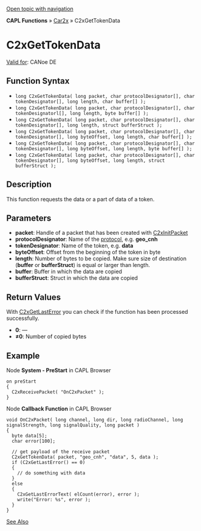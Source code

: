 [Open topic with navigation](../../../../../CANoeDEFamily.htm#Topics/CAPLFunctions/Car2x/Functions/CAPLfunctionC2xGetTokenData.md)

**CAPL Functions** » [Car2x](../CAPLfunctionsCar2xOverview.md) » C2xGetTokenData

# C2xGetTokenData

[Valid for](../../../Shared/FeatureAvailability.md): CANoe DE

## Function Syntax

- `long C2xGetTokenData( long packet, char protocolDesignator[], char tokenDesignator[], long length, char buffer[] );`
- `long C2xGetTokenData( long packet, char protocolDesignator[], char tokenDesignatorl[], long length, byte buffer[] );`
- `long C2xGetTokenData( long packet, char protocolDesignator[], char tokenDesignator[], long length, struct bufferStruct );`
- `long C2xGetTokenData( long packet, char protocolDesignator[], char tokenDesignator[], long byteOffset, long length, char buffer[] );`
- `long C2xGetTokenData( long packet, char protocolDesignator[], char tokenDesignator[], long byteOffset, long length, byte buffer[] );`
- `long C2xGetTokenData( long packet, char protocolDesignator[], char tokenDesignator[], long byteOffset, long length, struct bufferStruct );`

## Description

This function requests the data or a part of data of a token.

## Parameters

- **packet**: Handle of a packet that has been created with [C2xInitPacket](CAPLfunctionC2xInitPacket.md)
- **protocolDesignator**: Name of the [protocol](../../../CANoeCANalyzer/Car2x/protocols/protocoloverviewCar2x.md), e.g. **geo_cnh**
- **tokenDesignator**: Name of the token, e.g. **data**
- **byteOffset**: Offset from the beginning of the token in byte
- **length**: Number of bytes to be copied. Make sure size of destination (**buffer** or **bufferStruct**) is equal or larger than length.
- **buffer**: Buffer in which the data are copied
- **bufferStruct**: Struct in which the data are copied

## Return Values

With [C2xGetLastError](CAPLfunctionC2xGetLastError.md) you can check if the function has been processed successfully.

- **0**: —
- **≠0**: Number of copied bytes

## Example

Node **System - PreStart** in CAPL Browser

```plaintext
on preStart
{
  C2xReceivePacket( "OnC2xPacket" );
}
```

Node **Callback Function** in CAPL Browser

```plaintext
void OnC2xPacket( long channel, long dir, long radioChannel, long signalStrength, long signalQuality, long packet )
{
  byte data[5];
  char error[100];

  // get payload of the receive packet
  C2xGetTokenData( packet, "geo_cnh", "data", 5, data );
  if (C2xGetLastError() == 0)
  {
    // do something with data
  }
  else
  {
    C2xGetLastErrorText( elCount(error), error );
    write("Error: %s", error );
  }
}
```

[See Also](javascript:void(0);)
